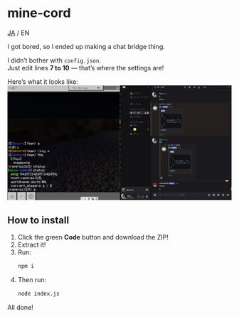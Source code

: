 # mine-cord  
[JA](README.md) / EN 

I got bored, so I ended up making a chat bridge thing.

I didn’t bother with `config.json`.  
Just edit lines **7 to 10** — that’s where the settings are!

Here’s what it looks like:  
![Image](image/image1.png)

## How to install  
1. Click the green **Code** button and download the ZIP!  
2. Extract it!  
3. Run:  
   ```bash
   npm i
   ```  
4. Then run:  
   ```bash
   node index.js
   ```  
All done!
